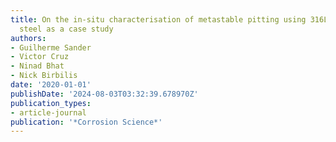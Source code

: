 ```yaml
---
title: On the in-situ characterisation of metastable pitting using 316L stainless
  steel as a case study
authors:
- Guilherme Sander
- Victor Cruz
- Ninad Bhat
- Nick Birbilis
date: '2020-01-01'
publishDate: '2024-08-03T03:32:39.678970Z'
publication_types:
- article-journal
publication: '*Corrosion Science*'
---
```

